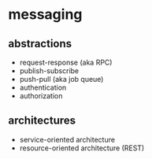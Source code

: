 # messaging

## abstractions

- request-response (aka RPC)
- publish-subscribe
- push-pull (aka job queue)
- authentication
- authorization

## architectures

- service-oriented architecture
- resource-oriented architecture (REST)

